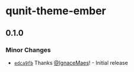 # qunit-theme-ember

## 0.1.0

### Minor Changes

- [`edca9fb`](https://github.com/IgnaceMaes/qunit-theme-ember/commit/edca9fbd94883e84ab3f900122c0d5d06a31400a) Thanks [@IgnaceMaes](https://github.com/IgnaceMaes)! - Initial release
